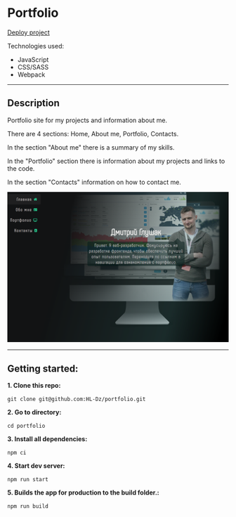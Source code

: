 # Portfolio

[Deploy project](https://hl-dz-portfolio.netlify.app/#/ "Portfolio")


Technologies used: 

+ JavaScript
+ CSS/SASS
+ Webpack

***

## Description

Portfolio site for my projects and information about me.

There are 4 sections: Home, About me, Portfolio, Contacts.

In the section "About me" there is a summary of my skills.

In the "Portfolio" section there is information about my projects and links to the code.

In the section "Contacts" information on how to contact me.

![Head Screen](./src/img/screen.png "Main")

***
## Getting started:
**1. Clone this repo:**
``` command
git clone git@github.com:HL-Dz/portfolio.git
```
**2. Go to directory:**
``` command
cd portfolio
```
**3. Install all dependencies:**
``` command
npm ci
```
**4. Start dev server:**
``` command
npm run start
```
**5. Builds the app for production to the build folder.:**
``` command
npm run build
```
